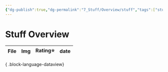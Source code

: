 ```yaml
---
{"dg-publish":true,"dg-permalink":"7_Stuff/Overview/stuff","tags":["stuff","overview"],"permalink":"/7_Stuff/Overview/stuff/","dgPassFrontmatter":true,"noteIcon":"1"}
---
```


# Stuff Overview
| File | Img | Rating⭐ | date |
| ---- | --- | ------- | ---- |

{ .block-language-dataview}


